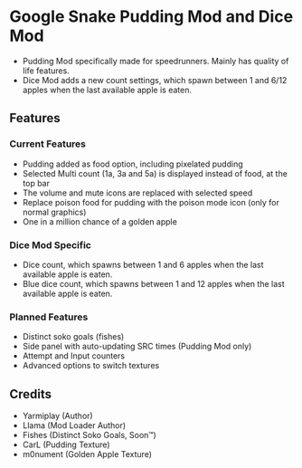 # Google Snake Pudding Mod and Dice Mod
* Pudding Mod specifically made for speedrunners. Mainly has quality of life features.                    
* Dice Mod adds a new count settings, which spawn between 1 and 6/12 apples when the last available apple is eaten.

## Features
### Current Features
* Pudding added as food option, including pixelated pudding
* Selected Multi count (1a, 3a and 5a) is displayed instead of food, at the top bar
* The volume and mute icons are replaced with selected speed
* Replace poison food for pudding with the poison mode icon (only for normal graphics)
* One in a million chance of a golden apple

### Dice Mod Specific
* Dice count, which spawns between 1 and 6 apples when the last available apple is eaten. 
* Blue dice count, which spawns between 1 and 12 apples when the last available apple is eaten. 

### Planned Features
* Distinct soko goals (fishes)
* Side panel with auto-updating SRC times (Pudding Mod only)
* Attempt and Input counters
* Advanced options to switch textures

## Credits
* Yarmiplay (Author)
* Llama (Mod Loader Author)
* Fishes (Distinct Soko Goals, Soon™)
* CarL (Pudding Texture)
* m0nument (Golden Apple Texture)
